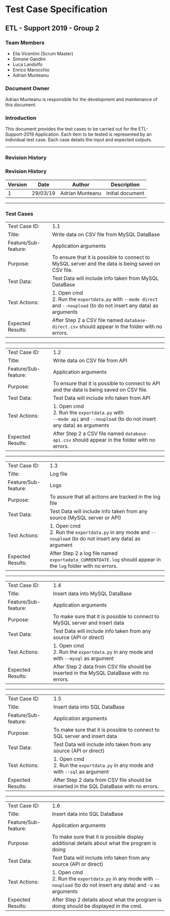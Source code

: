 # Test Case Specification

## ETL - Support 2019 - Group 2

### Team Members

-   Elia Vicentini (Scrum Master)
-   Simone Gandini
-   Luca Landolfo
-   Enrico Marocchio
-   Adrian Munteanu

### Document Owner

Adrian Munteanu is responsible for the development and maintenance of this document.

### Introduction

This document provides the test cases to be carried out for the ETL-Support-2019 Application. Each item to be tested is represented by an individual test case.  Each case details the input and expected outputs.

---

### Revision History

### Revision History

|Version|Date|Author|Description|
|-|-|-|-|
|1|29/03/19|Adrian Munteanu|Initial document|

---

### Test Cases

|||
|-|-|
|Test Case ID:|1.1|
|Title:|Write data on CSV file from MySQL DataBase|
|Feature/Sub-feature:|Application arguments|
|Purpose:|To ensure that it is possible to connect to MySQL server and the data is being saved on CSV file.|
|Test Data:|Test Data will include info taken from MySQL DataBase|
|Test Actions:|1. Open cmd <br /> 2. Run the `exportdata.py` with `--mode direct` and `--noupload` (to do not insert any data) as arguments|
|Expected Results:|After Step 2 a CSV file named `database-direct.csv` should appear in the folder with no errors.|

---

|||
|-|-|
|Test Case ID:|1.2|
|Title:|Write data on CSV file from API|
|Feature/Sub-feature:|Application arguments|
|Purpose:|To ensure that it is possible to connect to API and the data is being saved on CSV file.|
|Test Data:|Test Data will include info taken from API|
|Test Actions:|1. Open cmd <br /> 2. Run the `exportdata.py` with <br /> `--mode api` and `--noupload` (to do not insert any data) as arguments|
|Expected Results:|After Step 2 a CSV file named `database-api.csv` should appear in the folder with no errors.|

---

|||
|-|-|
|Test Case ID:|1.3|
|Title:|Log file|
|Feature/Sub-feature:|Logs|
|Purpose:|To assure that all actions are tracked in the log file|
|Test Data:|Test Data will include info taken from any source (MySQL server or API)|
|Test Actions:|1. Open cmd <br /> 2. Run the `exportdata.py` in any mode and `--noupload` (to do not insert any data) as argument|
|Expected Results:|After Step 2 a log file named `exportadata_CURRENTDATE.log` should appear in the `log` folder with no errors.|

---

|||
|-|-|
|Test Case ID:|1.4|
|Title:|Insert data into MySQL DataBase|
|Feature/Sub-feature:|Application arguments|
|Purpose:|To make sure that it is possible to connect to MySQL server and insert data|
|Test Data:|Test Data will include info taken from any source (API or direct)|
|Test Actions:|1. Open cmd <br /> 2. Run the `exportdata.py` in any mode and with `--mysql` as argument|
|Expected Results:|After Step 2 data from CSV file should be inserted in the MySQL DataBase with no errors.|

---

|||
|-|-|
|Test Case ID:|1.5|
|Title:|Insert data into SQL DataBase|
|Feature/Sub-feature:|Application arguments|
|Purpose:|To make sure that it is possible to connect to SQL server and insert data|
|Test Data:|Test Data will include info taken from any source (API or direct)|
|Test Actions:|1. Open cmd <br /> 2. Run the `exportdata.py` in any mode and with `--sql` as argument|
|Expected Results:|After Step 2 data from CSV file should be inserted in the SQL DataBase with no errors.|

---

|||
|-|-|
|Test Case ID:|1.6|
|Title:|Insert data into SQL DataBase|
|Feature/Sub-feature:|Application arguments|
|Purpose:|To make sure that it is possible display additional details about what the program is doing|
|Test Data:|Test Data will include info taken from any source (API or direct)|
|Test Actions:|1. Open cmd <br /> 2. Run the `exportdata.py` in any mode with `--noupload` (to do not insert any data) and `-v` as arguments|
|Expected Results:|After Step 2 details about what the program is doing should be displayed in the cmd.|
